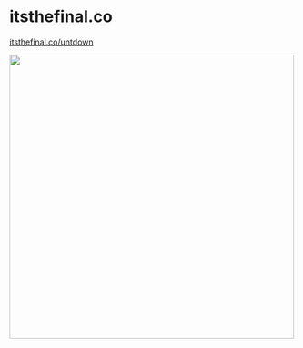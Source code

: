 # itsthefinal.co
[itsthefinal.co/untdown](https://itsthefinal.co/untdown)

<img src=https://user-images.githubusercontent.com/550903/127679211-e60314b4-aafa-490a-9e63-680fa0934695.png width=500/>
